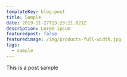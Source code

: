 ```yaml
---
templateKey: blog-post
title: Sample
date: 2019-11-27T13:23:21.021Z
description: Lorem ipsum
featuredpost: false
featuredimage: /img/products-full-width.jpg
tags:
  - sample
---
```

This is a post sample
